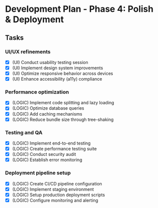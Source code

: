 # Development Plan - Phase 4: Polish & Deployment

## Tasks

### UI/UX refinements
- [x] (UI) Conduct usability testing session
- [x] (UI) Implement design system improvements
- [x] (UI) Optimize responsive behavior across devices
- [x] (UI) Enhance accessibility (a11y) compliance

### Performance optimization
- [x] (LOGIC) Implement code splitting and lazy loading
- [x] (LOGIC) Optimize database queries
- [x] (LOGIC) Add caching mechanisms
- [x] (LOGIC) Reduce bundle size through tree-shaking

### Testing and QA
- [x] (LOGIC) Implement end-to-end testing
- [x] (LOGIC) Create performance testing suite
- [x] (LOGIC) Conduct security audit
- [x] (LOGIC) Establish error monitoring

### Deployment pipeline setup
- [x] (LOGIC) Create CI/CD pipeline configuration
- [x] (LOGIC) Implement staging environment
- [x] (LOGIC) Setup production deployment scripts
- [x] (LOGIC) Configure monitoring and alerting